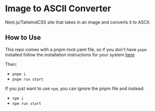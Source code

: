 # Image to ASCII Converter

Next.js/TailwindCSS site that takes in an image and converts it to ASCII.

## How to Use

This repo comes with a pnpm-lock.yaml file, so if you don't have `pnpm` installed follow the installation instructions for your system [here](https://pnpm.io/installation)

Then:
- `pnpm i`
- `pnpm run start`

If you just want to use `npm`, you can ignore the pnpm file and instead:
- `npm i`
- `npm run start`